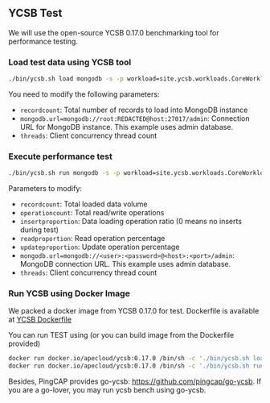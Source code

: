 ## YCSB Test

We will use the open-source YCSB 0.17.0 benchmarking tool for performance testing.

### **Load test data using YCSB tool**

```bash load-command.sh
./bin/ycsb.sh load mongodb -s -p workload=site.ycsb.workloads.CoreWorkload -p recordcount=10000 -p mongodb.url=mongodb://<user>:<password>@<host>:<port>/admin?w=0 -threads 4
```

You need to modify the following parameters:

- `recordcount`: Total number of records to load into MongoDB instance
- `mongodb.url=mongodb://root:REDACTED@host:27017/admin`: Connection URL for MongoDB instance. This example uses admin database.
- `threads`: Client concurrency thread count

### **Execute performance test**

```bash run-command.sh
./bin/ycsb.sh run mongodb -s -p workload=site.ycsb.workloads.CoreWorkload -p recordcount=10000 -p operationcount=50000 -p insertproportion=0 -p readproportion=50 -p updateproportion=50 -p requestdistribution=zipfian -p mongodb://<user>:<password>@<host>:<port>/admin?w=0 -threads 4
```

Parameters to modify:

- `recordcount`: Total loaded data volume
- `operationcount`: Total read/write operations
- `insertproportion`: Data loading operation ratio (0 means no inserts during test)
- `readproportion`: Read operation percentage
- `updateproportion`: Update operation percentage
- `mongodb.url=mongodb://<user>:<password>@<host>:<port>/admin`: MongoDB connection URL.  This example uses admin database.
- `threads`: Client concurrency thread count

### Run YCSB using Docker Image

We packed a docker image from YCSB 0.17.0 for test. Dockerfile is available at [YCSB Dockerfile](./Dockerfile-ycsb)

You can run TEST using (or you can build image from the Dockerfile provided)

```bash
docker run docker.io/apecloud/ycsb:0.17.0 /bin/sh -c './bin/ycsb.sh load mongodb -s -p workload=site.ycsb.workloads.CoreWorkload -p recordcount=10000 -p mongodb.url=mongodb://<user>:<password>@<host>:<port>/admin?w=0 -threads 4'
docker run docker.io/apecloud/ycsb:0.17.0 /bin/sh -c './bin/ycsb.sh run mongodb -s -p workload=site.ycsb.workloads.CoreWorkload -p recordcount=10000 -p operationcount=50000 -p insertproportion=0 -p readproportion=50 -p updateproportion=50 -p requestdistribution=zipfian -p mongodb.url=mongodb://<user>:<password>@<host>:<port>/admin?w=0 -threads 4'
```

Besides, PingCAP provides go-ycsb: <https://github.com/pingcap/go-ycsb>. If you are a go-lover, you may run ycsb bench using go-ycsb.
